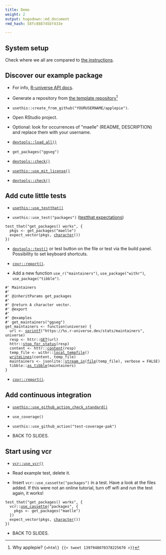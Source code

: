 ```yaml
---
title: Demo
weight: 2
output: hugodown::md_document
rmd_hash: 58fc888745bf433e

---
```


## System setup

Check where we all are compared to [the instructions](/part-1/system-prep).

## Discover our example package

-   For info, [R-universe API docs](https://ggseg.r-universe.dev/ui#api).

-   Generate a repository from [the template repository](https://github.com/ropensci-training/applepie)[^1]

-   `usethis::create_from_github("YOURUSERNAME/applepie")`.

-   Open RStudio project.

-   Optional: look for occurrences of "maelle" (README, DESCRIPTION) and replace them with your username.

-   [`devtools::load_all()`](https://devtools.r-lib.org//reference/load_all.html)

-   `get_packages("ggseg")`

-   [`devtools::check()`](https://devtools.r-lib.org//reference/check.html)

-   [`usethis::use_mit_license()`](https://usethis.r-lib.org/reference/licenses.html)

-   [`devtools::check()`](https://devtools.r-lib.org//reference/check.html)

## Add cute little tests

-   [`usethis::use_testthat()`](https://usethis.r-lib.org/reference/use_testthat.html)

-   `usethis::use_test("packages")` ([testthat expectations](https://testthat.r-lib.org/reference/index.html))

<div class="highlight">

<pre class='chroma'><code class='language-r' data-lang='r'><span class='nf'>test_that</span><span class='o'>(</span><span class='s'>"get_packages() works"</span>, <span class='o'>&#123;</span>
  <span class='nv'>pkgs</span> <span class='o'>&lt;-</span> <span class='nf'>get_packages</span><span class='o'>(</span><span class='s'>"maelle"</span><span class='o'>)</span>
  <span class='nf'>expect_vector</span><span class='o'>(</span><span class='nv'>pkgs</span>, <span class='nf'><a href='https://rdrr.io/r/base/character.html'>character</a></span><span class='o'>(</span><span class='o'>)</span><span class='o'>)</span>
<span class='o'>&#125;</span><span class='o'>)</span></code></pre>

</div>

-   [`devtools::test()`](https://devtools.r-lib.org//reference/test.html) or test button on the file or test via the build panel. Possibility to set keyboard shortcuts.

-   [`covr::report()`](http://covr.r-lib.org/reference/report.html).

-   Add a new function `use_r("maintainers")`, `use_package("withr")`, `use_package("tibble")`.

<div class="highlight">

<pre class='chroma'><code class='language-r' data-lang='r'><span class='c'>#' Maintainers</span>
<span class='c'>#'</span>
<span class='c'>#' @inheritParams get_packages</span>
<span class='c'>#'</span>
<span class='c'>#' @return A character vector.</span>
<span class='c'>#' @export</span>
<span class='c'>#'</span>
<span class='c'>#' @examples</span>
<span class='c'>#' get_maintainers("ggseg")</span>
<span class='nv'>get_maintainers</span> <span class='o'>&lt;-</span> <span class='kr'>function</span><span class='o'>(</span><span class='nv'>universe</span><span class='o'>)</span> <span class='o'>&#123;</span>
  <span class='nv'>url</span> <span class='o'>&lt;-</span> <span class='nf'><a href='https://rdrr.io/r/base/sprintf.html'>sprintf</a></span><span class='o'>(</span><span class='s'>"https://%s.r-universe.dev/stats/maintainers"</span>, <span class='nv'>universe</span><span class='o'>)</span>
  <span class='nv'>resp</span> <span class='o'>&lt;-</span> <span class='nf'>httr</span><span class='nf'>::</span><span class='nf'><a href='https://httr.r-lib.org/reference/GET.html'>GET</a></span><span class='o'>(</span><span class='nv'>url</span><span class='o'>)</span>
  <span class='nf'>httr</span><span class='nf'>::</span><span class='nf'><a href='https://httr.r-lib.org/reference/stop_for_status.html'>stop_for_status</a></span><span class='o'>(</span><span class='nv'>resp</span><span class='o'>)</span>
  <span class='nv'>content</span> <span class='o'>&lt;-</span> <span class='nf'>httr</span><span class='nf'>::</span><span class='nf'><a href='https://httr.r-lib.org/reference/content.html'>content</a></span><span class='o'>(</span><span class='nv'>resp</span><span class='o'>)</span>
  <span class='nv'>temp_file</span> <span class='o'>&lt;-</span> <span class='nf'>withr</span><span class='nf'>::</span><span class='nf'><a href='https://withr.r-lib.org/reference/with_tempfile.html'>local_tempfile</a></span><span class='o'>(</span><span class='o'>)</span>
  <span class='nf'><a href='https://rdrr.io/r/base/writeLines.html'>writeLines</a></span><span class='o'>(</span><span class='nv'>content</span>, <span class='nv'>temp_file</span><span class='o'>)</span>
  <span class='nv'>maintainers</span> <span class='o'>&lt;-</span> <span class='nf'>jsonlite</span><span class='nf'>::</span><span class='nf'><a href='https://rdrr.io/pkg/jsonlite/man/stream_in.html'>stream_in</a></span><span class='o'>(</span><span class='nf'><a href='https://rdrr.io/r/base/connections.html'>file</a></span><span class='o'>(</span><span class='nv'>temp_file</span><span class='o'>)</span>, verbose <span class='o'>=</span> <span class='kc'>FALSE</span><span class='o'>)</span>
  <span class='nf'>tibble</span><span class='nf'>::</span><span class='nf'><a href='https://tibble.tidyverse.org/reference/as_tibble.html'>as_tibble</a></span><span class='o'>(</span><span class='nv'>maintainers</span><span class='o'>)</span>
<span class='o'>&#125;</span></code></pre>

</div>

-   [`covr::report()`](http://covr.r-lib.org/reference/report.html).

## Add continuous integration

-   [`usethis::use_github_action_check_standard()`](https://usethis.r-lib.org/reference/use_github_action.html)

-   `use_coverage()`

-   `usethis::use_github_action("test-coverage-pak")`

-   BACK TO SLIDES.

## Start using vcr

-   [`vcr::use_vcr()`](https://docs.ropensci.org/vcr/reference/use_vcr.html)

-   Read example test, delete it.

-   Insert `vcr::use_cassette("packages")` in a test. Have a look at the files added. If this were not an online tutorial, turn off wifi and run the test again, it works!

<div class="highlight">

<pre class='chroma'><code class='language-r' data-lang='r'><span class='nf'>test_that</span><span class='o'>(</span><span class='s'>"get_packages() works"</span>, <span class='o'>&#123;</span>
  <span class='nf'>vcr</span><span class='nf'>::</span><span class='nf'><a href='https://docs.ropensci.org/vcr/reference/use_cassette.html'>use_cassette</a></span><span class='o'>(</span><span class='s'>"packages"</span>, <span class='o'>&#123;</span>
    <span class='nv'>pkgs</span> <span class='o'>&lt;-</span> <span class='nf'>get_packages</span><span class='o'>(</span><span class='s'>"maelle"</span><span class='o'>)</span>
  <span class='o'>&#125;</span><span class='o'>)</span>
  <span class='nf'>expect_vector</span><span class='o'>(</span><span class='nv'>pkgs</span>, <span class='nf'><a href='https://rdrr.io/r/base/character.html'>character</a></span><span class='o'>(</span><span class='o'>)</span><span class='o'>)</span>
<span class='o'>&#125;</span><span class='o'>)</span></code></pre>

</div>

-   BACK TO SLIDES.

[^1]: Why applepie? `{=html} {{< tweet 1397948070378225670 >}}`

